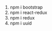 1. npm i bootstrap 
2. npm i react-redux 
3. npm i redux
4. npm i uuid

<!-- Used context and localStorage -->
